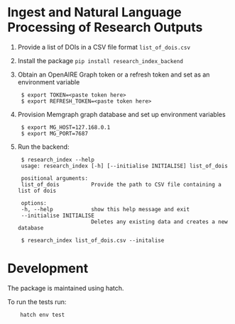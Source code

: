 # Ingest and Natural Language Processing of Research Outputs

1. Provide a list of DOIs in a CSV file format `list_of_dois.csv`
2. Install the package `pip install research_index_backend`
3. Obtain an OpenAIRE Graph token or a refresh token and set as an environment variable

        $ export TOKEN=<paste token here>
        $ export REFRESH_TOKEN=<paste token here>

4. Provision Memgraph graph database and set up environment variables

        $ export MG_HOST=127.168.0.1
        $ export MG_PORT=7687

5. Run the backend:

        $ research_index --help
        usage: research_index [-h] [--initialise INITIALISE] list_of_dois

        positional arguments:
        list_of_dois          Provide the path to CSV file containing a list of dois

        options:
        -h, --help            show this help message and exit
        --initialise INITIALISE
                              Deletes any existing data and creates a new database

        $ research_index list_of_dois.csv --initalise

# Development

The package is maintained using hatch.

To run the tests run:

        hatch env test

